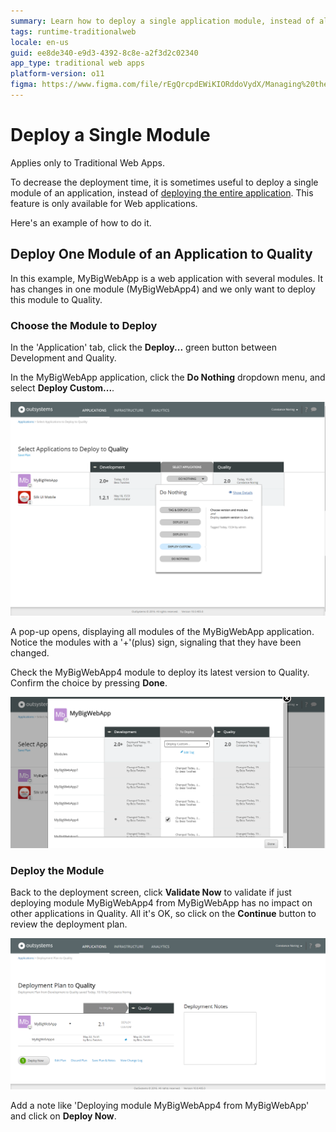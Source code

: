 ```yaml
---
summary: Learn how to deploy a single application module, instead of all modules that make up an application.
tags: runtime-traditionalweb
locale: en-us
guid: ee8de340-e9d3-4392-8c8e-a2f3d2c02340
app_type: traditional web apps
platform-version: o11
figma: https://www.figma.com/file/rEgQrcpdEWiKIORddoVydX/Managing%20the%20Applications%20Lifecycle?node-id=257:54
---
```


# Deploy a Single Module

<div class="info" markdown="1">

Applies only to Traditional Web Apps.

</div>

To decrease the deployment time, it is sometimes useful to deploy a single module of an application, instead of [deploying the entire application](<deploy-an-application.md>). This feature is only available for Web applications.

Here's an example of how to do it.

## Deploy One Module of an Application to Quality

In this example, MyBigWebApp is a web application with several modules. It has changes in one module (MyBigWebApp4) and we only want to deploy this module to Quality.

### Choose the Module to Deploy

In the 'Application' tab, click the **Deploy...** green button between Development and Quality.

In the MyBigWebApp application, click the **Do Nothing** dropdown menu, and select **Deploy Custom...**.

![Screenshot showing the Deploy Custom option in the MyBigWebApp application to select a single module for deployment](images/deploy-a-single-module-1.png "Selecting a Single Module for Deployment")

A pop-up opens, displaying all modules of the MyBigWebApp application. Notice the modules with a '+'(plus) sign, signaling that they have been changed.

Check the MyBigWebApp4 module to deploy its latest version to Quality. Confirm the choice by pressing **Done**.

![Pop-up window displaying all modules of MyBigWebApp with the MyBigWebApp4 module checked for deployment](images/deploy-a-single-module-2.png "Module Selection Pop-up")

### Deploy the Module

Back to the deployment screen, click **Validate Now** to validate if just deploying module MyBigWebApp4 from MyBigWebApp has no impact on other applications in Quality. All it's OK, so click on the **Continue** button to review the deployment plan. 

![Deployment screen with Validate Now and Continue buttons highlighted, indicating the process to deploy module MyBigWebApp4](images/deploy-a-single-module-3.png "Deployment Validation and Execution")

Add a note like 'Deploying module MyBigWebApp4 from MyBigWebApp' and click on **Deploy Now**.
